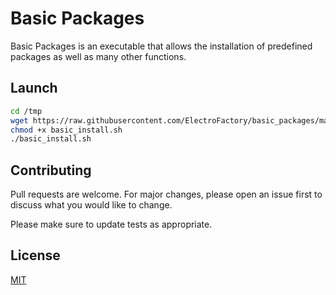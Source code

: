 # Basic Packages

Basic Packages is an executable that allows the installation of predefined packages as well as many other functions.

## Launch

```zsh
cd /tmp
wget https://raw.githubusercontent.com/ElectroFactory/basic_packages/master/basic_install.sh
chmod +x basic_install.sh
./basic_install.sh
```
## Contributing
Pull requests are welcome. For major changes, please open an issue first to discuss what you would like to change.

Please make sure to update tests as appropriate.

## License
[MIT](https://choosealicense.com/licenses/mit/)
